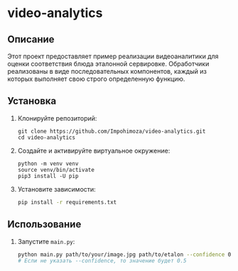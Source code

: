 # video-analytics

## Описание

Этот проект предоставляет пример реализации видеоаналитики для оценки соответствия блюда эталонной сервировке. Обработчики реализованы в виде последовательных компонентов, каждый из которых выполняет свою строго определенную функцию.

## Установка

1. Клонируйте репозиторий:
    ```
    git clone https://github.com/Impohimoza/video-analytics.git
    cd video-analytics
    ```

2. Создайте и активируйте виртуальное окружение:
    ```
    python -m venv venv
    source venv/bin/activate
    pip3 install -U pip
    ```

3. Установите зависимости:
    ```sh
    pip install -r requirements.txt
    ```

## Использование


1. Запустите `main.py`:
    ```sh
    python main.py path/to/your/image.jpg path/to/etalon --confidence 0.5
    # Если не указать --confidence, то значение будет 0.5
    ```

